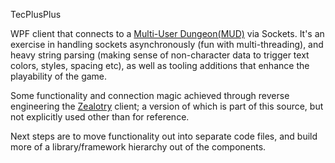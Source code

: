 TecPlusPlus

WPF client that connects to a <a href="http://www.skotos.net/games/eternal-city">Multi-User Dungeon(MUD)</a> via Sockets. It's an exercise in handling sockets asynchronously (fun with multi-threading), and heavy string parsing (making sense of non-character data to trigger text colors, styles, spacing etc), as well as tooling additions that enhance the playability of the game.

Some functionality and connection magic achieved through reverse engineering the <a href="http://www.skotos.net/Zealotry/">Zealotry</a> client; a version of which is part of this source, but not explicitly used other than for reference.

Next steps are to move functionality out into separate code files, and build more of a library/framework hierarchy out of the components.

